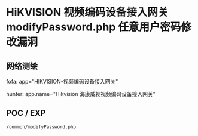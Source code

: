 # HiKVISION 视频编码设备接入网关 modifyPassword.php 任意用户密码修改漏洞

## 网络测绘

fofa: app="HIKVISION-视频编码设备接入网关"

hunter: app.name="Hikvision 海康威视视频编码设备接入网关"

## POC / EXP

```
/common/modifyPassword.php
```